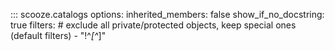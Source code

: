 ::: scooze.catalogs
    options:
        inherited_members: false
        show_if_no_docstring: true
        filters:
            # exclude all private/protected objects, keep special ones (default filters)
            - "!^_[^_]"
